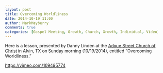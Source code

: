 ```yaml
---
layout: post
title: Overcoming Worldliness
date: 2014-10-19 11:00
author: MarkMayberry
comments: true
categories: [Gospel Meeting, Growth, Church, Growth, Individual, Video]
---
```

Here is a lesson, presented by Danny Linden at the <a href="http://www.ascoc.org/">Adoue Street Church of Christ</a> in Alvin, TX on Sunday morning (10/19/2014), entitled “Overcoming Worldliness.”

https://vimeo.com/109495774
